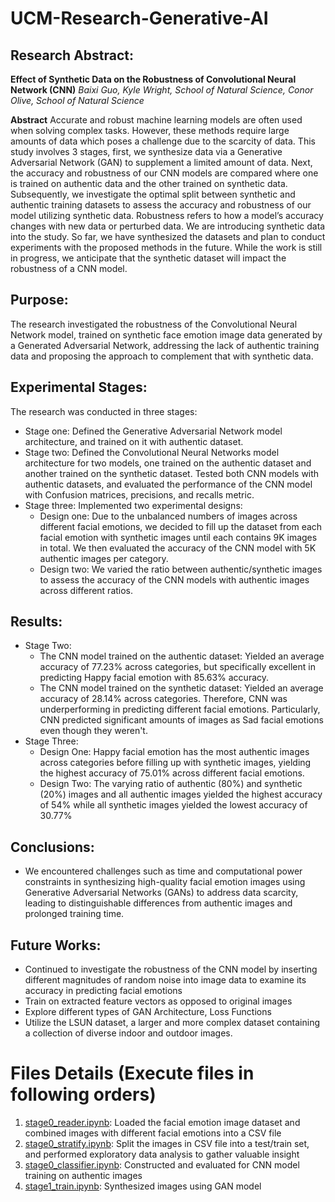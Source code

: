 # UCM-Research-Generative-AI
## Research Abstract:
**Effect of Synthetic Data on the Robustness of Convolutional Neural Network (CNN)**
*Baixi Guo, Kyle Wright, School of Natural Science, Conor Olive, School of Natural Science*

**Abstract**
Accurate and robust machine learning models are often used when solving complex tasks. However, these methods require large amounts of data which poses a challenge due to the scarcity of data. This study involves 3 stages, first, we synthesize data via a Generative Adversarial Network (GAN) to supplement a limited amount of data. Next, the accuracy and robustness of our CNN models are compared where one is trained on authentic data and the other trained on synthetic data. Subsequently, we investigate the optimal split between synthetic and authentic training datasets to assess the accuracy and robustness of our model utilizing synthetic data. Robustness refers to how a model’s accuracy changes with new data or perturbed data. We are introducing synthetic data into the study. So far, we have synthesized the datasets and plan to conduct experiments with the proposed methods in the future. While the work is still in progress, we anticipate that the synthetic dataset will impact the robustness of a CNN model.

## Purpose:
The research investigated the robustness of the Convolutional Neural Network model, trained on synthetic face emotion image data generated by a Generated Adversarial Network, addressing the lack of authentic training data and proposing the approach to complement that with synthetic data.

## Experimental Stages:
The research was conducted in three stages: 
- Stage one: Defined the Generative Adversarial Network model architecture, and trained on it with authentic dataset.
- Stage two: Defined the Convolutional Neural Networks model architecture for two models, one trained on the authentic dataset and another trained on the synthetic dataset. Tested both CNN models with authentic datasets, and evaluated the performance of the CNN model with Confusion matrices, precisions, and recalls metric.
- Stage three: Implemented two experimental designs:
  -  Design one: Due to the unbalanced numbers of images across different facial emotions, we decided to fill up the dataset from each facial emotion with synthetic images until each contains 9K images in total. We then evaluated the accuracy of the CNN model with 5K authentic images per category.
  -  Design two: We varied the ratio between authentic/synthetic images to assess the accuracy of the CNN models with authentic images across different ratios.

## Results:
- Stage Two:
  - The CNN model trained on the authentic dataset: Yielded an average accuracy of 77.23% across categories, but specifically excellent in predicting Happy facial emotion with 85.63% accuracy.
  - The CNN model trained on the synthetic dataset: Yielded an average accuracy of 28.14% across categories. Therefore, CNN was underperforming in predicting different facial emotions. Particularly, CNN predicted significant amounts of images as Sad facial emotions even though they weren't.
- Stage Three:
  - Design One: Happy facial emotion has the most authentic images across categories before filling up with synthetic images, yielding the highest accuracy of 75.01% across different facial emotions.
  - Design Two: The varying ratio of authentic (80%) and synthetic (20%) images and all authentic images yielded the highest accuracy of 54% while all synthetic images yielded the lowest accuracy of 30.77%
 
## Conclusions:
- We encountered challenges such as time and computational power constraints in synthesizing high-quality facial emotion images using Generative Adversarial Networks (GANs) to address data scarcity, leading to distinguishable differences from authentic images and prolonged training time.

## Future Works:
- Continued to investigate the robustness of the CNN model by inserting different magnitudes of random noise into image data to examine its accuracy in predicting facial emotions
- Train on extracted feature vectors as opposed to original images
- Explore different types of GAN Architecture, Loss Functions
- Utilize the LSUN dataset, a larger and more complex dataset containing a collection of diverse indoor and outdoor images.

# Files Details (Execute files in following orders)
1. [stage0_reader.ipynb](stage0_reader.ipynb): Loaded the facial emotion image dataset and combined images with different facial emotions into a CSV file
2. [stage0_stratify.ipynb](stage0_stratify.ipynb): Split the images in CSV file into a test/train set, and performed exploratory data analysis to gather valuable insight
3. [stage0_classifier.ipynb](stage0_classifier.ipynb): Constructed and evaluated for CNN model training on authentic images
4. [stage1_train.ipynb](stage1_train.ipynb): Synthesized images using GAN model
